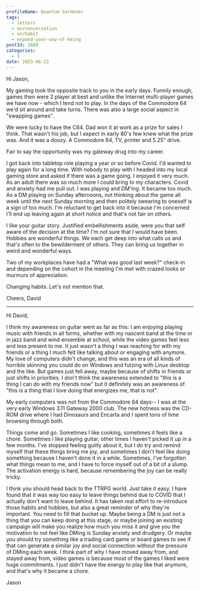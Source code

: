 ```yaml
---
profileName: Quantum Gardener
tags:
  - letters
  - on/conversation
  - on/habit
  - expand-your-way-of-being
postId: 1689
categories:
  - 3
date: 2023-06-22
---
```

Hi Jason,

My gaming took the opposite track to you in the early days. Funnily enough, games then were 2 player at best and unlike the Internet multi-player games we have now - which I tend not to play. In the days of the Commodore 64 we'd sit around and take turns. There was also a large social aspect in "swapping games". 

We were lucky to have the C64. Dad won it at work as a prize for sales I think. That wasn't his job, but I expect in early 80's few knew what the prize was. And it was a doozy. A Commodore 64, TV, printer and 5.25" drive.

Fair to say the opportunity was my gateway drug into my career.

I got back into tabletop role playing a year or so before Covid. I'd wanted to play again for a long time. With nobody to play with I headed into my local gaming store and asked if there was a game going. I enjoyed it very much. As an adult there was so much more I could bring to my characters. Covid and anxiety had me pull out. I was playing and DM'ing. It became too much. As a DM playing on Sunday afternoons, not thinking about the game all week until the next Sunday morning and then politely swearing to oneself is a sign of too much. I'm reluctant to get back into it because I'm concerned I'll end up leaving again at short notice and that's not fair on others.

I like your guitar story. Justified embellishments aside, were you that self aware of the decision at the time? I'm not sure that I would have been. Hobbies are wonderful things. We each get deep into what calls us and that's often to the bewilderment of others. They can bring us together in weird and wonderful ways.

Two of my workplaces have had a "What was good last week?" check-in and depending on the cohort in the meeting I'm met with crazed looks or murmurs of appreciation. 

Changing habits. Let's not mention that.

Cheers,
David

---
Hi David,

I think my awareness on guitar went as far as this: I am enjoying playing music with friends in all forms, whether with my nascent band at the time or in jazz band and wind ensemble at school, while the video games feel less and less present to me. It just wasn't a thing I was reaching for with my friends or a thing I much felt like talking about or engaging with anymore. My love of computers didn't change, and this was an era of all kinds of horrible skinning you could do on Windows and futzing with Linux desktop and the like. But games just fell away, maybe because of shifts in friends or just shifts in priorities. I don't think the awareness extended to "this is a thing I can do with my friends now" but it definitely was an awareness of "this is a thing that I love doing that energizes me, that is not".

My early computers was not from the Commodore 64 days-- I was at the very early Windows 3.11 Gateway 2000 club. The new hotness was the CD-ROM drive where I had Dinosaurs and Encarta and I spent tons of time browsing through both.

Things come and go. Sometimes I like cooking, sometimes it feels like a chore. Sometimes I like playing guitar, other times I haven't picked it up in a few months. I've stopped feeling guilty about it, but I do try and remind myself that these things bring me joy, and sometimes I don't feel like doing something because I haven't done it in a while. Sometimes, I've forgotten what things mean to me, and I have to force myself out of a bit of a slump. The activation energy is hard, because remembering the joy can be really tricky. 

I think you should head back to the TTRPG world. Just take it easy. I have found that it was way too easy to leave things behind due to COVID that I actually don't want to leave behind. It has taken real effort to re-introduce those habits and hobbies, but also a great reminder of why they're important. You need to fill that bucket up. Maybe being a DM is just not a thing that you can keep doing at this stage, or maybe joining an existing campaign will make you realize how much you miss it and give you the motivation to not feel like DMing is Sunday anxiety and drudgery. Or maybe you should try something like a trading card game or board games to see if that can generate a similar joy and social connection without the pressure of DMing each week. I think part of why I have moved away from, and stayed away from, video games is because most of the games I liked were huge commitments. I just didn't have the energy to play like that anymore, and that's why it became a chore.

Jason
